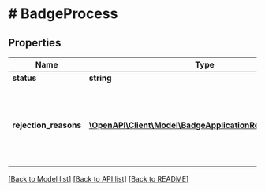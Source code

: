 # # BadgeProcess

## Properties

Name | Type | Description | Notes
------------ | ------------- | ------------- | -------------
**status** | **string** |  | 
**rejection_reasons** | [**\OpenAPI\Client\Model\BadgeApplicationRejectionReason[]**](BadgeApplicationRejectionReason.md) | A list of messages with rejection reasons. Returned for process.status &#x3D; DECLINED only. | 

[[Back to Model list]](../../README.md#documentation-for-models) [[Back to API list]](../../README.md#documentation-for-api-endpoints) [[Back to README]](../../README.md)


